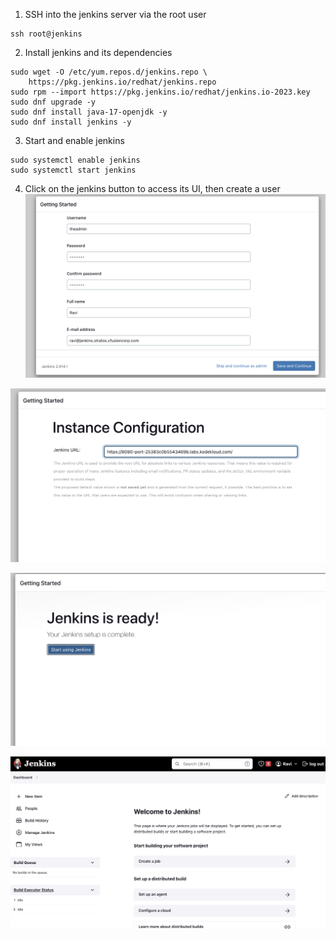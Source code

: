 1. SSH into the jenkins server via the root user
```
ssh root@jenkins
```

2. Install jenkins and its dependencies
```
sudo wget -O /etc/yum.repos.d/jenkins.repo \
    https://pkg.jenkins.io/redhat/jenkins.repo
sudo rpm --import https://pkg.jenkins.io/redhat/jenkins.io-2023.key
sudo dnf upgrade -y
sudo dnf install java-17-openjdk -y
sudo dnf install jenkins -y
```

3. Start and enable jenkins 
```
sudo systemctl enable jenkins
sudo systemctl start jenkins
```

4. Click on the jenkins button to access its UI, then create a user
![](./img/1.png)

![](./img/2.png)

![](./img/3.png)

![](./img/4.png)